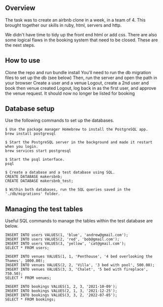 
Overview
-----
The task was to create an airbnb clone in a week, in a team of 4. This brought together our skills in ruby, html, servers and http.

We didn't have time to tidy up the front end html or add css. There are also some logical flaws in the booking system that need to be closed. These are the next steps.

How to use
-----
Clone the repo and run bundle install
You'll need to run the db migration files to set up the db (see below)
Then, run the server and open the path in your browser
Create a user and a venue
Logout, create a 2nd user and book then venue created
Logout, log back in as the first user, and approve the venue request. It should now no longer be listed for booking

Database setup
-----
Use the following commands to set up the databases.
```
$ Use the package manager Homebrew to install the PostgreSQL app.
brew install postgresql

$ Start the PostgreSQL server in the background and made it restart when you login.
brew services start postgresql

$ Start the psql interface.
psql

$ Create a database and a test database using SQL.
CREATE DATABASE makersbnb;
CREATE DATABASE makersbnb_test;

$ Within both databases, run the SQL queries saved in the './db/migrations' folder.

```

Managing the test tables
-----
Useful SQL commands to manage the tables within the test database are below.
```
INSERT INTO users VALUES(1, 'blue', 'andrew@gmail.com');
INSERT INTO users VALUES(2, 'red', 'bob@gmail.com');
INSERT INTO users VALUES(3, 'yellow', 'cat@gmail.com');
SELECT * FROM users;

INSERT INTO venues VALUES(1, 1, 'Penthouse', '4 bed overlooking the Thames', 1000.00);
INSERT INTO venues VALUES(2, 2, 'Villa', '3 bed with pool', 500.00);
INSERT INTO venues VALUES(3, 3, 'Chalet', '5 bed with fireplace', 750.50);
SELECT * FROM venues;

INSERT INTO bookings VALUES(1, 2, 3, '2021-10-09');
INSERT INTO bookings VALUES(2, 1, 3, '2021-12-25');
INSERT INTO bookings VALUES(3, 3, 2, '2022-07-05');
SELECT * FROM bookings;

```
